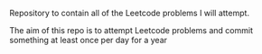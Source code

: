Repository to contain all of the Leetcode problems I will attempt.

The aim of this repo is to attempt Leetcode problems and commit something at least once per day for a year
